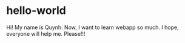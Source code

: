 # hello-world
Hi! My name is Quynh. 
Now, I want to learn webapp so much.
I hope, everyone will help me. Please!!!
